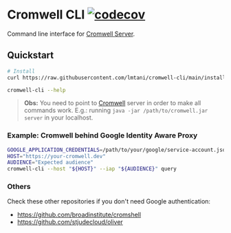 # Cromwell CLI [![codecov](https://codecov.io/gh/lmtani/cromwell-cli/branch/main/graph/badge.svg?token=IZHS203UA7)](https://codecov.io/gh/lmtani/cromwell-cli)


Command line interface for [Cromwell Server](https://cromwell.readthedocs.io/en/stable/).

## Quickstart

```bash
# Install
curl https://raw.githubusercontent.com/lmtani/cromwell-cli/main/install.sh | bash

cromwell-cli --help
```

> **Obs:** You need to point to [Cromwell](https://github.com/broadinstitute/cromwell) server in order to make all commands work. E.g.: running `java -jar /path/to/cromwell.jar server` in your localhost.

### Example: Cromwell behind Google Identity Aware Proxy

```bash
GOOGLE_APPLICATION_CREDENTIALS=/path/to/your/google/service-account.json
HOST="https://your-cromwell.dev"
AUDIENCE="Expected audience"
cromwell-cli --host "${HOST}" --iap "${AUDIENCE}" query
```

### Others

Check these other repositories if you don't need Google authentication:

- https://github.com/broadinstitute/cromshell
- https://github.com/stjudecloud/oliver
